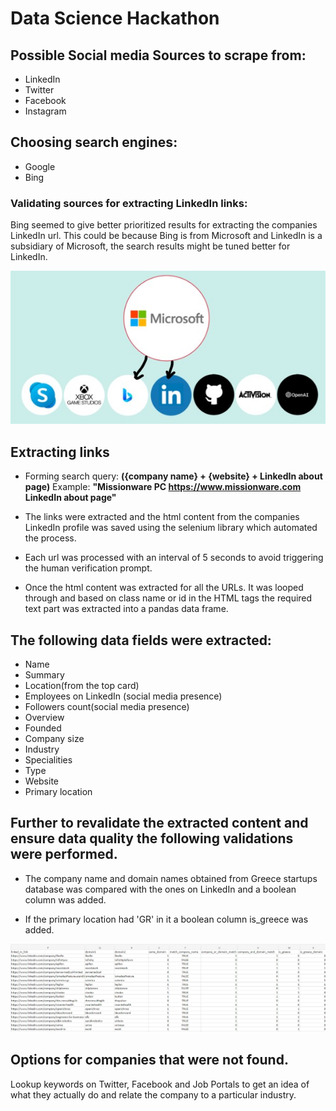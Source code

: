 # Data Science Hackathon
## Possible Social media Sources to scrape from:
* LinkedIn
* Twitter
* Facebook
* Instagram

## Choosing search engines:
* Google
* Bing

### Validating sources for extracting LinkedIn links:
Bing seemed to give better prioritized results for extracting the companies LinkedIn url. This could be because Bing is from Microsoft and LinkedIn is a subsidiary of Microsoft, the search results might be tuned better for LinkedIn.

<p align="center">
  <img src="https://github.com/paul2596/Data-Science-Hackathon/blob/main/img/linkedIn_bing_microsoft.jpg" width="650" alt="alt text">
</p>

## Extracting links
* Forming search query: **({company name} + {website} + LinkedIn about page)**
  Example: **"Missionware PC https://www.missionware.com LinkedIn about page"**  
  
* The links were extracted and the html content from the companies LinkedIn profile was saved using the selenium library which automated the process.
* Each url was processed with an interval of 5 seconds to avoid triggering the human verification prompt.
* Once the html content was extracted for all the URLs. It was looped through and based on class name or id in the HTML tags the required text part was extracted into a pandas data frame.

## The following data fields were extracted:
* Name
* Summary
* Location(from the top card)
* Employees on LinkedIn (social media presence)
* Followers count(social media presence)
* Overview 
* Founded
* Company size
* Industry
* Specialities
* Type
* Website
* Primary location


## Further to revalidate the extracted content and ensure data quality the following validations were performed.

* The company name and domain names obtained from Greece startups database was compared with the ones on LinkedIn and a boolean column was added.

* If the primary location had 'GR' in it a boolean column is_greece was added.

<p align="center">
  <img src="https://github.com/paul2596/Data-Science-Hackathon/blob/main/img/linkedInValidation.jpg" width="950" alt="alt text">
</p>

## Options for companies that were not found.
Lookup keywords on Twitter, Facebook and Job Portals to get an idea of what they actually do and relate the company to a particular industry.

